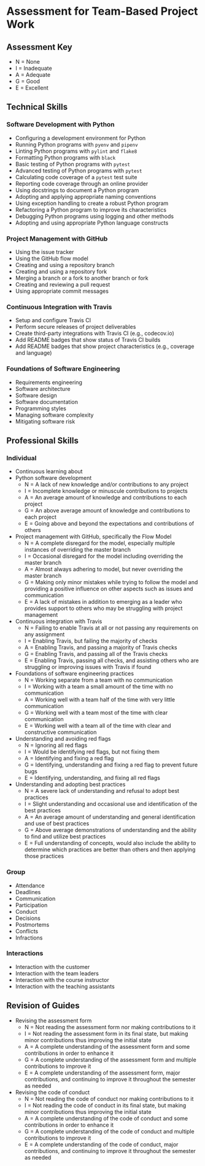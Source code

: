 # Assessment for Team-Based Project Work

## Assessment Key

* N = None
* I = Inadequate
* A = Adequate
* G = Good
* E = Excellent

## Technical Skills

### Software Development with Python

* Configuring a development environment for Python
* Running Python programs with `pyenv` and `pipenv`
* Linting Python programs with `pylint` and `flake8`
* Formatting Python programs with `black`
* Basic testing of Python programs with `pytest`
* Advanced testing of Python programs with `pytest`
* Calculating code coverage of a `pytest` test suite
* Reporting code coverage through an online provider
* Using docstrings to document a Python program
* Adopting and applying appropriate naming conventions
* Using exception handling to create a robust Python program
* Refactoring a Python program to improve its characteristics
* Debugging Python programs using logging and other methods
* Adopting and using appropriate Python language constructs

### Project Management with GitHub

* Using the issue tracker
* Using the GitHub flow model
* Creating and using a repository branch
* Creating and using a repository fork
* Merging a branch or a fork to another branch or fork
* Creating and reviewing a pull request
* Using appropriate commit messages

### Continuous Integration with Travis

* Setup and configure Travis CI
* Perform secure releases of project deliverables
* Create third-party integrations with Travis CI (e.g., codecov.io)
* Add README badges that show status of Travis CI builds
* Add README badges that show project characteristics (e.g., coverage and
 language)

### Foundations of Software Engineering

* Requirements engineering
* Software architecture
* Software design
* Software documentation
* Programming styles
* Managing software complexity
* Mitigating software risk

## Professional Skills

### Individual

* Continuous learning about
 * Python software development
    * N = A lack of new knowledge and/or contributions to any project
    * I = Incomplete knowledge or minuscule contributions to projects
    * A = An average amount of knowledge and contributions to each project
    * G = An above average amount of knowledge and contributions to each project
    * E = Going above and beyond the expectations and contributions of others
 * Project management with GitHub, specifically the Flow Model
    * N = A complete disregard for the model, especially multiple instances of overriding the master branch
    * I = Occasional disregard for the model including overriding the master branch
    * A = Almost always adhering to model, but never overriding the master branch
    * G = Making only minor mistakes while trying to follow the model and providing a positive influence on other aspects such as issues and communication
    * E = A lack of mistakes in addition to emerging as a leader who provides support to others who may be struggling with project management
 * Continuous integration with Travis
    * N = Failing to enable Travis at all or not passing any requirements on any assignment
    * I = Enabling Travis, but failing the majority of checks
    * A = Enabling Travis, and passing a majority of Travis checks
    * G = Enabling Travis, and passing all of the Travis checks
    * E = Enabling Travis, passing all checks, and assisting others who are struggling or improving issues with Travis if found
 * Foundations of software engineering practices
    * N = Working separate from a team with no communication
    * I = Working with a team a small amount of the time with no communication
    * A = Working well with a team half of the time with very little communication
    * G = Working well with a team most of the time with clear communication
    * E = Working well with a team all of the time with clear and constructive communication
* Understanding and avoiding red flags
    * N = Ignoring all red flags
    * I = Would be identifying red flags, but not fixing them
    * A = Identifying and fixing a red flag
    * G = Identifying, understanding and fixing a red flag to prevent future bugs
    * E = Identifying, understanding, and fixing all red flags
* Understanding and adopting best practices
    * N = A severe lack of understanding and refusal to adopt best practices
    * I = Slight understanding and occasional use and identification of the best practices
    * A = An average amount of understanding and general identification and use of best practices
    * G = Above average demonstrations of understanding and the ability to find and utilize best practices
    * E = Full understanding of concepts, would also include the ability to determine which practices are better than others and then applying those practices

### Group

* Attendance
* Deadlines
* Communication
* Participation
* Conduct
* Decisions
* Postmortems
* Conflicts
* Infractions

### Interactions

* Interaction with the customer
* Interaction with the team leaders
* Interaction with the course instructor
* Interaction with the teaching assistants

## Revision of Guides
* Revising the assessment form
    * N = Not reading the assessment form nor making contributions to it
    * I = Not reading the assessment form in its final state, but making minor contributions thus improving the initial state
    * A = A complete understanding of the assessment form and some contributions in order to enhance it
    * G = A complete understanding of the assessment form and multiple contributions to improve it
    * E = A complete understanding of the assessment form, major contributions, and continuing to improve it throughout the semester as needed
* Revising the code of conduct
    * N = Not reading the code of conduct nor making contributions to it
    * I = Not reading the code of conduct in its final state, but making minor contributions thus improving the initial state
    * A = A complete understanding of the code of conduct and some contributions in order to enhance it
    * G = A complete understanding of the code of conduct and multiple contributions to improve it
    * E = A complete understanding of the code of conduct, major contributions, and continuing to improve it throughout the semester as needed
